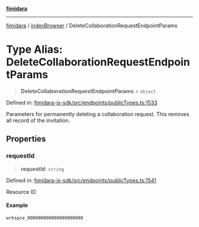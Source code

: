 [**fimidara**](../../README.md)

***

[fimidara](../../modules.md) / [indexBrowser](../README.md) / DeleteCollaborationRequestEndpointParams

# Type Alias: DeleteCollaborationRequestEndpointParams

> **DeleteCollaborationRequestEndpointParams** = `object`

Defined in: [fimidara-js-sdk/src/endpoints/publicTypes.ts:1533](https://github.com/softkave/fimidara/blob/feac071900ab8644442d355e5cb5db9df2f34600/fimidara-js-sdk/src/endpoints/publicTypes.ts#L1533)

Parameters for permanently deleting a collaboration request. This removes all record of the invitation.

## Properties

### requestId

> **requestId**: `string`

Defined in: [fimidara-js-sdk/src/endpoints/publicTypes.ts:1541](https://github.com/softkave/fimidara/blob/feac071900ab8644442d355e5cb5db9df2f34600/fimidara-js-sdk/src/endpoints/publicTypes.ts#L1541)

Resource ID

#### Example

```
wrkspce_000000000000000000000
```
